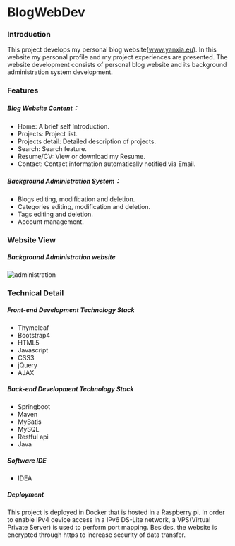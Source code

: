 # BlogWebDev

### Introduction

This project develops my personal blog website(www.yanxia.eu). In this website my personal profile and my project experiences are presented. The website development consists of personal blog website and its background administration system development.

### Features

##### Blog Website Content：

- Home: A brief self Introduction.
- Projects: Project list.
- Projects detail: Detailed description of projects.
- Search: Search feature.
- Resume/CV: View or download my Resume.
- Contact: Contact information automatically notified via Email.

##### Background Administration System：

- Blogs editing, modification and deletion.
- Categories editing, modification and deletion.
- Tags editing and deletion.
- Account management.

### Website View

##### Background Administration website

![administration](administration.gif)

### Technical Detail

##### Front-end Development Technology Stack

- Thymeleaf
- Bootstrap4
- HTML5
- Javascript
- CSS3
- jQuery
- AJAX

##### Back-end Development Technology Stack

- Springboot
- Maven
- MyBatis
- MySQL
- Restful api
- Java

##### Software IDE

- IDEA     

##### Deployment
This project is deployed in Docker that is hosted in a Raspberry pi. In order to enable IPv4 device access in a IPv6 DS-Lite network, a VPS(Virtual Private Server) is used to perform port mapping. Besides, the website is encrypted through https to increase security of data transfer.
